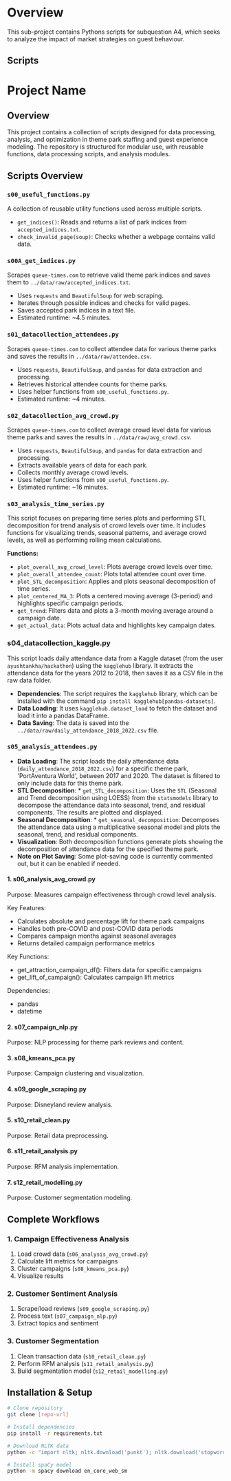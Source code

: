 # Overview
This sub-project contains Pythons scripts for subquestion A4, which seeks to analyze the impact of market strategies on guest behaviour.

## Scripts
# Project Name

## Overview
This project contains a collection of scripts designed for data processing, analysis, and optimization in theme park staffing and guest experience modeling. The repository is structured for modular use, with reusable functions, data processing scripts, and analysis modules.

## Scripts Overview

### `s00_useful_functions.py`
A collection of reusable utility functions used across multiple scripts.

- `get_indices()`: Reads and returns a list of park indices from `accepted_indices.txt`.
- `check_invalid_page(soup)`: Checks whether a webpage contains valid data.

### `s00A_get_indices.py`
Scrapes `queue-times.com` to retrieve valid theme park indices and saves them to `../data/raw/accepted_indices.txt`.

- Uses `requests` and `BeautifulSoup` for web scraping.
- Iterates through possible indices and checks for valid pages.
- Saves accepted park indices in a text file.
- Estimated runtime: ~4.5 minutes.

### `s01_datacollection_attendees.py`
Scrapes `queue-times.com` to collect attendee data for various theme parks and saves the results in `../data/raw/attendee.csv`.

- Uses `requests`, `BeautifulSoup`, and `pandas` for data extraction and processing.
- Retrieves historical attendee counts for theme parks.
- Uses helper functions from `s00_useful_functions.py`.
- Estimated runtime: ~4 minutes.

### `s02_datacollection_avg_crowd.py`
Scrapes `queue-times.com` to collect average crowd level data for various theme parks and saves the results in `../data/raw/avg_crowd.csv`.

- Uses `requests`, `BeautifulSoup`, and `pandas` for data extraction and processing.
- Extracts available years of data for each park.
- Collects monthly average crowd levels.
- Uses helper functions from `s00_useful_functions.py`.
- Estimated runtime: ~16 minutes.

### `s03_analysis_time_series.py`
This script focuses on preparing time series plots and performing STL decomposition for trend analysis of crowd levels over time. It includes functions for visualizing trends, seasonal patterns, and average crowd levels, as well as performing rolling mean calculations.

**Functions:**
* `plot_overall_avg_crowd_level`: Plots average crowd levels over time.
* `plot_overall_attendee_count`: Plots total attendee count over time.
* `plot_STL_decomposition`: Applies and plots seasonal decomposition of time series.
* `plot_centered_MA_3`: Plots a centered moving average (3-period) and highlights specific campaign periods.
* `get_trend`: Filters data and plots a 3-month moving average around a campaign date.
* `get_actual_data`: Plots actual data and highlights key campaign dates.

### s04_datacollection_kaggle.py
This script loads daily attendance data from a Kaggle dataset (from the user `ayushtankha/hackathon`) using the `kagglehub` library. It extracts the attendance data for the years 2012 to 2018, then saves it as a CSV file in the raw data folder.
* **Dependencies**: The script requires the `kagglehub` library, which can be installed with the command `pip install kagglehub[pandas-datasets]`.
* **Data Loading**: It uses `kagglehub.dataset_load` to fetch the dataset and load it into a pandas DataFrame.
* **Data Saving**: The data is saved into the `../data/raw/daily_attendance_2018_2022.csv` file.

### `s05_analysis_attendees.py`
* **Data Loading**: The script loads the daily attendance data (`daily_attendance_2018_2022.csv`) for a specific theme park, 'PortAventura World', between 2017 and 2020. The dataset is filtered to only include data for this theme park.
* **STL Decomposition**: * `get_STL_decomposition`: Uses the `STL` (Seasonal and Trend decomposition using LOESS) from the `statsmodels` library to decompose the attendance data into seasonal, trend, and residual components. The results are plotted and displayed.
* **Seasonal Decomposition**: * `get_seasonal_decomposition`: Decomposes the attendance data using a multiplicative seasonal model and plots the seasonal, trend, and residual components.
* **Visualization**: Both decomposition functions generate plots showing the decomposition of attendance data for the specified theme park.
* **Note on Plot Saving**: Some plot-saving code is currently commented out, but it can be enabled if needed.

#### 1. s06_analysis_avg_crowd.py
Purpose: Measures campaign effectiveness through crowd level analysis.

Key Features:
- Calculates absolute and percentage lift for theme park campaigns
- Handles both pre-COVID and post-COVID data periods
- Compares campaign months against seasonal averages
- Returns detailed campaign performance metrics

Key Functions:
- get_attraction_campaign_df(): Filters data for specific campaigns
- get_lift_of_campaign(): Calculates campaign lift metrics

Dependencies:
- pandas
- datetime

#### 2. s07_campaign_nlp.py
Purpose: NLP processing for theme park reviews and content.

#### 3. s08_kmeans_pca.py
Purpose: Campaign clustering and visualization.

#### 4. s09_google_scraping.py
Purpose: Disneyland review analysis.

#### 5. s10_retail_clean.py
Purpose: Retail data preprocessing.

#### 6. s11_retail_analysis.py
Purpose: RFM analysis implementation.

#### 7. s12_retail_modelling.py
Purpose: Customer segmentation modeling.

## Complete Workflows

### 1. Campaign Effectiveness Analysis
1. Load crowd data (`s06_analysis_avg_crowd.py`)
2. Calculate lift metrics for campaigns
3. Cluster campaigns (`s08_kmeans_pca.py`)
4. Visualize results

### 2. Customer Sentiment Analysis
1. Scrape/load reviews (`s09_google_scraping.py`)
2. Process text (`s07_campaign_nlp.py`)
3. Extract topics and sentiment

### 3. Customer Segmentation
1. Clean transaction data (`s10_retail_clean.py`)
2. Perform RFM analysis (`s11_retail_analysis.py`)
3. Build segmentation model (`s12_retail_modelling.py`)

## Installation & Setup

```bash
# Clone repository
git clone [repo-url]

# Install dependencies
pip install -r requirements.txt

# Download NLTK data
python -c "import nltk; nltk.download('punkt'); nltk.download('stopwords')"

# Install spaCy model
python -m spacy download en_core_web_sm